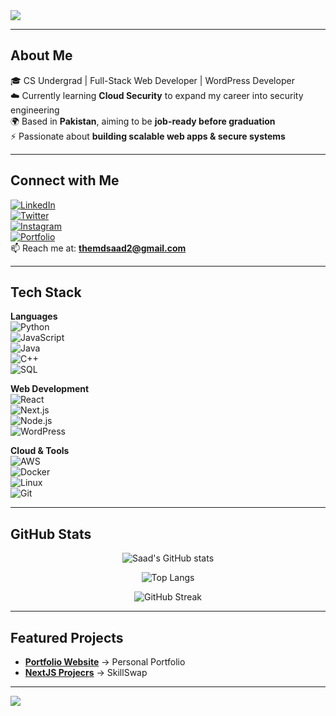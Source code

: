 <img src="https://readme-typing-svg.herokuapp.com?font=Fira+Code&weight=600&size=28&pause=1000&color=4F46E5&center=true&vCenter=true&width=800&lines=Hi%2C+I'm+Saad;Full+Stack+Web+Developer;WordPress+Developer;Currently+Learning+Cloud+Security;Future+Cloud+Security+Engineer" />

---

## About Me  
🎓 CS Undergrad | Full-Stack Web Developer | WordPress Developer  
☁️ Currently learning **Cloud Security** to expand my career into security engineering  
🌍 Based in **Pakistan**, aiming to be **job-ready before graduation**  
⚡ Passionate about **building scalable web apps & secure systems**  

---

## Connect with Me  
[![LinkedIn](https://img.shields.io/badge/-LinkedIn-0A66C2?logo=linkedin&logoColor=white&style=for-the-badge)](https://linkedin.com/in/saadcodes)  
[![Twitter](https://img.shields.io/badge/-Twitter-1DA1F2?logo=twitter&logoColor=white&style=for-the-badge)](https://twitter.com/themdsaad)  
[![Instagram](https://img.shields.io/badge/-Instagram-E4405F?logo=instagram&logoColor=white&style=for-the-badge)](https://instagram.com/themdsaadd)  
[![Portfolio](https://img.shields.io/badge/-Portfolio-FF5722?logo=vercel&logoColor=white&style=for-the-badge)](https://saadsportfolio.vercel.app)  
📫 Reach me at: **themdsaad2@gmail.com**

---

## Tech Stack  

**Languages**  
![Python](https://img.shields.io/badge/-Python-3776AB?logo=python&logoColor=white)  
![JavaScript](https://img.shields.io/badge/-JavaScript-F7DF1E?logo=javascript&logoColor=black)  
![Java](https://img.shields.io/badge/-Java-007396?logo=java&logoColor=white)  
![C++](https://img.shields.io/badge/-C++-00599C?logo=cplusplus&logoColor=white)  
![SQL](https://img.shields.io/badge/-SQL-003B57?logo=postgresql&logoColor=white)  

**Web Development**  
![React](https://img.shields.io/badge/-React-61DAFB?logo=react&logoColor=black)  
![Next.js](https://img.shields.io/badge/-Next.js-000000?logo=nextdotjs&logoColor=white)  
![Node.js](https://img.shields.io/badge/-Node.js-339933?logo=node.js&logoColor=white)  
![WordPress](https://img.shields.io/badge/-WordPress-21759B?logo=wordpress&logoColor=white)  

**Cloud & Tools**  
![AWS](https://img.shields.io/badge/-AWS-232F3E?logo=amazonaws&logoColor=white)  
![Docker](https://img.shields.io/badge/-Docker-2496ED?logo=docker&logoColor=white)  
![Linux](https://img.shields.io/badge/-Linux-FCC624?logo=linux&logoColor=black)  
![Git](https://img.shields.io/badge/-Git-F05032?logo=git&logoColor=white)  

---

## GitHub Stats  
<div align="center">
  
![Saad's GitHub stats](https://github-readme-stats.vercel.app/api?username=SaadMinhaj&show_icons=true&theme=radical&hide_border=true&count_private=true)  

![Top Langs](https://github-readme-stats.vercel.app/api/top-langs/?username=SaadMinhaj&layout=compact&theme=radical&hide_border=true)  

![GitHub Streak](https://github-readme-streak-stats.herokuapp.com?user=SaadMinhaj&theme=radical&hide_border=true)

</div>

---

## Featured Projects  

- [**Portfolio Website**](https://github.com/SaadMinhaj/Portfolio) → Personal Portfolio  
- [**NextJS Projecrs**](https://github.com/SaadMinhaj/NextJS-Projecrs) → SkillSwap  
<!-- - [**Cloud Security Lab**](https://github.com/yourusername/cloud-lab) → Hands-on AWS & security scenarios -->

---

<!-- Stunning Footer Banner -->
<img src="https://capsule-render.vercel.app/api?type=waving&color=0:9333EA,100:3B82F6&height=140&section=footer"/>
